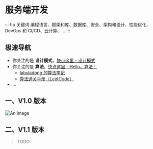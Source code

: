 # 服务端开发

::: tip 关键词
编程语言、框架和库、数据库、安全、架构和设计、性能优化、DevOps 和 CI/CD、云计算、...
:::

## 极速导航

- 你关注的是 **设计模式**，[快点这里 - 设计模式](https://refactoringguru.cn/design-patterns)
- 你关注的是 **算法**，[快点这里 - Hello，算法！](https://www.hello-algo.com/)
  - [labuladong 的算法笔记](https://labuladong.online/algo/)
  - [算法通关手册（LeetCode）](https://algo.itcharge.cn/)
- ...

## 一、V1.0 版本

![An image](/images/skill-trees/RD.png)

## 二、V1.1 版本

> TODO

<!-- ---

- [超全的 java 后端体系](https://www.processon.com/view/5ef887367d9c084420398dad) -->
